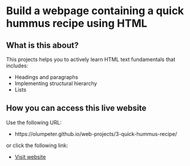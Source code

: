 # Build a webpage containing a quick hummus recipe using HTML

## What is this about?
<p>This projects helps you to actively learn HTML text fundamentals that includes:</p>
<ul>
  <li>Headings and paragraphs</li>
  <li>Implementing structural hierarchy</li>
  <li>Lists</li>
</ul>

## How you can access this live website
<p>Use the following URL:</p>
<ul>
  <li>https://olumpeter.github.io/web-projects/3-quick-hummus-recipe/</li>
</ul>
<p>or click the following link:</p> 
<ul>
  <li><a href="https://olumpeter.github.io/web-projects/3-quick-hummus-recipe/">
    Visit website</a></li>
</ul>



